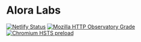 
# Alora Labs

[![Netlify Status](https://img.shields.io/netlify/518ddd4b-b6a4-439e-89be-d651a8e78530?logo=netlify)](https://app.netlify.com/sites/aloralabs/deploys)
[![Mozilla HTTP Observatory Grade](https://img.shields.io/mozilla-observatory/grade-score/aloralabs.com.svg?publish)](https://observatory.mozilla.org/analyze/aloralabs.com?third-party=false)
[![Chromium HSTS preload](https://img.shields.io/hsts/preload/aloralabs.com.svg)](https://hstspreload.org/?domain=aloralabs.com)
